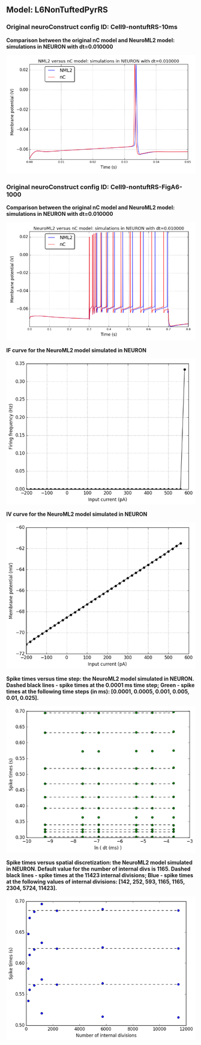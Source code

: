  
         
## Model: L6NonTuftedPyrRS

### Original neuroConstruct config ID: Cell9-nontuftRS-10ms

**Comparison between the original nC model and NeuroML2 model: simulations in NEURON with dt=0.010000**

![Simulation](nC_vs_NML2_Cell9-nontuftRS-10ms.png)

### Original neuroConstruct config ID: Cell9-nontuftRS-FigA6-1000

**Comparison between the original nC model and NeuroML2 model: simulations in NEURON with dt=0.010000**

![Simulation](nC_vs_NML2_Cell9-nontuftRS-FigA6-1000.png)

**IF curve for the NeuroML2 model simulated in NEURON**

![Simulation](IF_L6NonTuftedPyrRS.png)

**IV curve for the NeuroML2 model simulated in NEURON**

![Simulation](IV_L6NonTuftedPyrRS.png)

**Spike times versus time step: the NeuroML2 model simulated in NEURON.
Dashed black lines - spike times at the 0.0001 ms time step; Green - spike times at the following time steps (in ms): [0.0001, 0.0005, 0.001, 0.005, 0.01, 0.025].**

![Simulation](Dt_L6NonTuftedPyrRS.png)

**Spike times versus spatial discretization: the NeuroML2 model simulated in NEURON.
Default value for the number of internal divs is 1165.
Dashed black lines - spike times at the 11423 internal divisions; Blue - spike times at the following values of internal divisions:
[142, 252, 593, 1165, 1165, 2304, 5724, 11423].**

![Simulation](Dx_L6NonTuftedPyrRS.png)